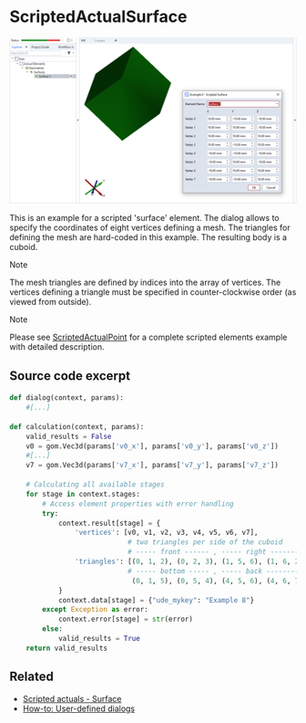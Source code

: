 # ScriptedActualSurface

![Scripted surface element example](scripted_actual_surface.png)

This is an example for a scripted 'surface' element. The dialog allows to specify the coordinates of eight vertices defining a mesh. The triangles for defining the mesh are hard-coded in this example. The resulting body is a cuboid.

> [!NOTE]
> The mesh triangles are defined by indices into the array of vertices. The vertices defining a triangle must be specified in counter-clockwise
order (as viewed from outside).

> [!NOTE]
> Please see [ScriptedActualPoint](https://github.com/ZEISS/zeiss-inspect-app-examples/blob/dev/AppExamples/scripted_actuals/ScriptedActualPoint/doc/Documentation.md) for a complete scripted elements example with detailed description.

## Source code excerpt

```python
def dialog(context, params):
    #[...]

def calculation(context, params):
    valid_results = False
    v0 = gom.Vec3d(params['v0_x'], params['v0_y'], params['v0_z'])
    #[...]
    v7 = gom.Vec3d(params['v7_x'], params['v7_y'], params['v7_z'])

    # Calculating all available stages
    for stage in context.stages:
        # Access element properties with error handling
        try:
            context.result[stage] = {
                'vertices': [v0, v1, v2, v3, v4, v5, v6, v7],
                             # two triangles per side of the cuboid
                             # ----- front ------ , ----- right ------- , ----- top ----------
                'triangles': [(0, 1, 2), (0, 2, 3), (1, 5, 6), (1, 6, 2), (3, 2, 6), (3, 6, 7),
                             # ----- bottom ----- , ----- back -------- , ----- left ---------
                              (0, 1, 5), (0, 5, 4), (4, 5, 6), (4, 6, 7), (0, 4, 7), (0, 7, 3)]
            }
            context.data[stage] = {"ude_mykey": "Example 8"}
        except Exception as error:
            context.error[stage] = str(error)
        else:
            valid_results = True
    return valid_results
```

## Related

* [Scripted actuals - Surface](https://zeissiqs.github.io/zeiss-inspect-addon-api/2025/python_api/scripted_elements_api.md#surface)
* [How-to: User-defined dialogs](https://zeissiqs.github.io/zeiss-inspect-addon-api/2025/howtos/python_api_introduction/user_defined_dialogs.md)
